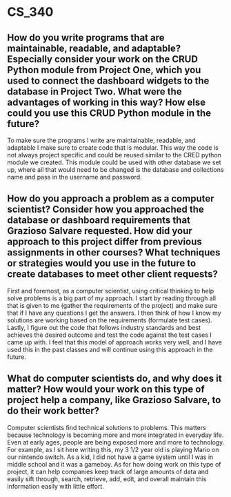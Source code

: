 <h1>CS_340</h1>
<h2><b>How do you write programs that are maintainable, readable, and adaptable? Especially consider your work on the CRUD Python module from Project One, which you used to connect the dashboard widgets to the database in Project Two. What were the advantages of working in this way? How else could you use this CRUD Python module in the future?</b></h2>
To make sure the programs I write are maintainable, readable, and adaptable I make sure to create code that is modular. This way the code is not always project specific and could be reused similar to the CRED python module we created. This module could be used with other database we set up, where all that would need to be changed is the database and collections name and pass in the username and password.

<h2><b>How do you approach a problem as a computer scientist? Consider how you approached the database or dashboard requirements that Grazioso Salvare requested. How did your approach to this project differ from previous assignments in other courses? What techniques or strategies would you use in the future to create databases to meet other client requests?</b></h2>
First and foremost, as a computer scientist, using critical thinking to help solve problems is a big part of my approach. I start by reading through all that is given to me (gather the requirements of the project) and make sure that if I have any questions I get the answers. I then think of how I know my solutions are working based on the requirements (formulate test cases). Lastly, I figure out the code that follows industry standards and best achieves the desired outcome and test the code against the test cases I came up with. I feel that this model of approach works very well, and I have used this in the past classes and will continue using this approach in the future.

<h2><b>What do computer scientists do, and why does it matter? How would your work on this type of project help a company, like Grazioso Salvare, to do their work better?</b></h2>
Computer scientists find technical solutions to problems. This matters because technology is becoming more and more integrated in everyday life. Even at early ages, people are being exposed more and more to technology. For example, as I sit here writing this, my 3 1/2 year old is playing Mario on our nintendo switch. As a kid, I did not have a game system until I was in middle school and it was a gameboy. As for how doing work on this type of project, it can help companies keep track of large amounts of data and easily sift through, search, retrieve, add, edit, and overall maintain this information easily with little effort. 
